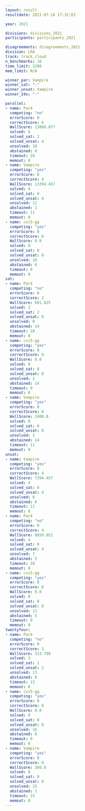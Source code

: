 ```yaml
---
layout: result
resultdate: 2021-07-18 17:32:03

year: 2021

divisions: divisions_2021
participants: participants_2021

disagreements: disagreements_2021
division: LRA
track: track_cloud
n_benchmarks: 16
time_limit: 1200
mem_limit: N/A

winner_par: Vampire
winner_sat: "-"
winner_unsat: Vampire
winner_24s: "-"

parallel:
- name: Par4
  competing: "no"
  errorScore: 0
  correctScore: 6
  WallScore: 13060.077
  solved: 6
  solved_sat: 2
  solved_unsat: 4
  unsolved: 10
  abstained: 0
  timeout: 10
  memout: 0
- name: Vampire
  competing: "yes"
  errorScore: 0
  correctScore: 4
  WallScore: 13394.457
  solved: 4
  solved_sat: 0
  solved_unsat: 4
  unsolved: 11
  abstained: 1
  timeout: 11
  memout: 0
- name: cvc5-gg
  competing: "yes"
  errorScore: 0
  correctScore: 0
  WallScore: 0.0
  solved: 0
  solved_sat: 0
  solved_unsat: 0
  unsolved: 16
  abstained: 0
  timeout: 0
  memout: 0
sat:
- name: Par4
  competing: "no"
  errorScore: 0
  correctScore: 2
  WallScore: 601.025
  solved: 2
  solved_sat: 2
  solved_unsat: 0
  unsolved: 0
  abstained: 14
  timeout: 10
  memout: 0
- name: cvc5-gg
  competing: "yes"
  errorScore: 0
  correctScore: 0
  WallScore: 0.0
  solved: 0
  solved_sat: 0
  solved_unsat: 0
  unsolved: 2
  abstained: 14
  timeout: 0
  memout: 0
- name: Vampire
  competing: "yes"
  errorScore: 0
  correctScore: 0
  WallScore: 2400.0
  solved: 0
  solved_sat: 0
  solved_unsat: 0
  unsolved: 2
  abstained: 14
  timeout: 11
  memout: 0
unsat:
- name: Vampire
  competing: "yes"
  errorScore: 0
  correctScore: 4
  WallScore: 7394.457
  solved: 4
  solved_sat: 0
  solved_unsat: 4
  unsolved: 6
  abstained: 6
  timeout: 11
  memout: 0
- name: Par4
  competing: "no"
  errorScore: 0
  correctScore: 4
  WallScore: 8859.052
  solved: 4
  solved_sat: 0
  solved_unsat: 4
  unsolved: 7
  abstained: 5
  timeout: 10
  memout: 0
- name: cvc5-gg
  competing: "yes"
  errorScore: 0
  correctScore: 0
  WallScore: 0.0
  solved: 0
  solved_sat: 0
  solved_unsat: 0
  unsolved: 11
  abstained: 5
  timeout: 0
  memout: 0
twentyfour:
- name: Par4
  competing: "no"
  errorScore: 0
  correctScore: 3
  WallScore: 313.798
  solved: 3
  solved_sat: 1
  solved_unsat: 2
  unsolved: 13
  abstained: 0
  timeout: 13
  memout: 0
- name: cvc5-gg
  competing: "yes"
  errorScore: 0
  correctScore: 0
  WallScore: 0.0
  solved: 0
  solved_sat: 0
  solved_unsat: 0
  unsolved: 16
  abstained: 0
  timeout: 0
  memout: 0
- name: Vampire
  competing: "yes"
  errorScore: 0
  correctScore: 0
  WallScore: 360.0
  solved: 0
  solved_sat: 0
  solved_unsat: 0
  unsolved: 15
  abstained: 1
  timeout: 15
  memout: 0
---
```

